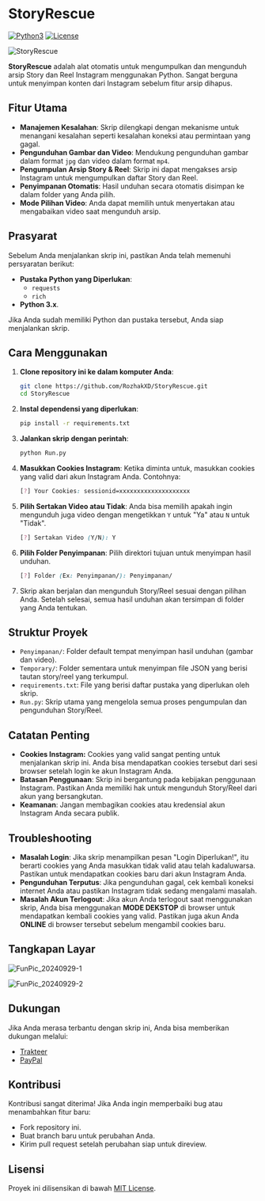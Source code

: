 # StoryRescue
[![Python3](https://img.shields.io/badge/Python-3.x-blue.svg)](https://www.python.org/)
[![License](https://img.shields.io/badge/License-MIT-green.svg)](https://opensource.org/licenses/MIT)

![StoryRescue](https://github.com/user-attachments/assets/43f40bb1-f8b2-4dbd-812a-1dbaaf46f23a)

**StoryRescue** adalah alat otomatis untuk mengumpulkan dan mengunduh arsip Story dan Reel Instagram menggunakan Python. Sangat berguna untuk menyimpan konten dari Instagram sebelum fitur arsip dihapus.

## Fitur Utama
- **Manajemen Kesalahan**: Skrip dilengkapi dengan mekanisme untuk menangani kesalahan seperti kesalahan koneksi atau permintaan yang gagal.
- **Pengunduhan Gambar dan Video**: Mendukung pengunduhan gambar dalam format `jpg` dan video dalam format `mp4`.
- **Pengumpulan Arsip Story & Reel**: Skrip ini dapat mengakses arsip Instagram untuk mengumpulkan daftar Story dan Reel.
- **Penyimpanan Otomatis**: Hasil unduhan secara otomatis disimpan ke dalam folder yang Anda pilih.
- **Mode Pilihan Video**: Anda dapat memilih untuk menyertakan atau mengabaikan video saat mengunduh arsip.

## Prasyarat
Sebelum Anda menjalankan skrip ini, pastikan Anda telah memenuhi persyaratan berikut:

- **Pustaka Python yang Diperlukan**:
    - `requests`
    - `rich`
- **Python 3.x**.

Jika Anda sudah memiliki Python dan pustaka tersebut, Anda siap menjalankan skrip.

## Cara Menggunakan
1. **Clone repository ini ke dalam komputer Anda**:
    ```bash
    git clone https://github.com/RozhakXD/StoryRescue.git
    cd StoryRescue
    ```
2. **Instal dependensi yang diperlukan**:
    ```bash
    pip install -r requirements.txt
    ```
3. **Jalankan skrip dengan perintah**:
    ```bash
    python Run.py
    ```
4. **Masukkan Cookies Instagram**: Ketika diminta untuk, masukkan cookies yang valid dari akun Instagram Anda. Contohnya:
    ```css
    [?] Your Cookies: sessionid=xxxxxxxxxxxxxxxxxxxx
    ```
5. **Pilih Sertakan Video atau Tidak**: Anda bisa memilih apakah ingin mengunduh juga video dengan mengetikkan `Y` untuk "Ya" atau `N` untuk "Tidak".
    ```css
    [?] Sertakan Video (Y/N): Y
    ```
6. **Pilih Folder Penyimpanan**: Pilih direktori tujuan untuk menyimpan hasil unduhan.
    ```css
    [?] Folder (Ex: Penyimpanan/): Penyimpanan/
    ```
7. Skrip akan berjalan dan mengunduh Story/Reel sesuai dengan pilihan Anda. Setelah selesai, semua hasil unduhan akan tersimpan di folder yang Anda tentukan.

## Struktur Proyek
- `Penyimpanan/`: Folder default tempat menyimpan hasil unduhan (gambar dan video).
- `Temporary/`: Folder sementara untuk menyimpan file JSON yang berisi tautan story/reel yang terkumpul.
- `requirements.txt`: File yang berisi daftar pustaka yang diperlukan oleh skrip.
- `Run.py`: Skrip utama yang mengelola semua proses pengumpulan dan pengunduhan Story/Reel.

## Catatan Penting
- **Cookies Instagram:** Cookies yang valid sangat penting untuk menjalankan skrip ini. Anda bisa mendapatkan cookies tersebut dari sesi browser setelah login ke akun Instagram Anda.
- **Batasan Penggunaan**: Skrip ini bergantung pada kebijakan penggunaan Instagram. Pastikan Anda memiliki hak untuk mengunduh Story/Reel dari akun yang bersangkutan.
- **Keamanan**: Jangan membagikan cookies atau kredensial akun Instagram Anda secara publik.

## Troubleshooting
- **Masalah Login**: Jika skrip menampilkan pesan "Login Diperlukan!", itu berarti cookies yang Anda masukkan tidak valid atau telah kadaluwarsa. Pastikan untuk mendapatkan cookies baru dari akun Instagram Anda.
- **Pengunduhan Terputus**: Jika pengunduhan gagal, cek kembali koneksi internet Anda atau pastikan Instagram tidak sedang mengalami masalah.
- **Masalah Akun Terlogout**: Jika akun Anda terlogout saat menggunakan skrip, Anda bisa menggunakan **MODE DEKSTOP** di browser untuk mendapatkan kembali cookies yang valid. Pastikan juga akun Anda **ONLINE** di browser tersebut sebelum mengambil cookies baru.

## Tangkapan Layar
![FunPic_20240929-1](https://github.com/user-attachments/assets/775f3ae9-7f42-4c8d-988a-cbf58b574bf6)

![FunPic_20240929-2](https://github.com/user-attachments/assets/aed17e72-a6e6-4818-ae07-0b934841f8f1)

## Dukungan
Jika Anda merasa terbantu dengan skrip ini, Anda bisa memberikan dukungan melalui:

- [Trakteer](https://trakteer.id/rozhak_official/tip)
- [PayPal](https://paypal.me/rozhak9)

## Kontribusi
Kontribusi sangat diterima! Jika Anda ingin memperbaiki bug atau menambahkan fitur baru:
- Fork repository ini.
- Buat branch baru untuk perubahan Anda.
- Kirim pull request setelah perubahan siap untuk direview.

## Lisensi
Proyek ini dilisensikan di bawah [MIT License](https://github.com/RozhakXD/StoryRescue?tab=MIT-1-ov-file).
